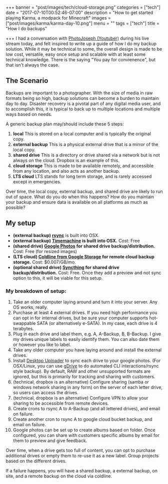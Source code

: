 +++
banner = "post/images/tech/cloud-storage.png"
categories = ["tech"]
date = "2017-07-10T00:52:46-07:00"
description = "How to get started playing Karma, a modpack for Minecraft"
images = ["post/images/karma/karma-day-10.png"]
menu = ""
tags = ["tech"]
title = "How I do backups"

+++
I had a conversation with <a href="https://www.youtube.com/photojoseph" target="_blank">PhotoJoseph (Youtuber)</a> during his live stream today, and felt inspired to write up a guide of how I do my backup solution. While it may be technical to some, the overall design is made to be low cost, versatile, easy once setup and scalable with at least some technical knowledge. There is the saying "You pay for convienence", but that isn't always the case.
<!--more-->

## The Scenario
Backups are important to a photographer. With the size of media in raw formats being so high, backup solutions can become a burden to maintain day to day. Disaster recovery is a pivotal part of any digital media user, and to accomplish this, it is typical to back up to multiple locations and multiple ways based on needs.

A generic backup plan may/should include these 5 steps:

1. <b>local</b> This is stored on a local computer and is typically the original copy.
2. <b>external backup</b> This is a physical external drive that is a mirror of the local copy.
3. <b>shared drive</b> This is a directory or drive shared via a network but is not always on the cloud. Dropbox is an example of this.
4. <b>cloud storage</b> This is made to be available remotely, and accessible from any location, and also acts as another backup.
5. <b>LTS cloud</b> LTS stands for long term storage, and is rarely accessed except in emergencies.

Over time, the local copy, external backup, and shared drive are likely to run out of space. What do you do when this happens? How do you maintain your backup and ensure data is available on all platforms as much as possible?


## My setup

* <b>(external backup) <a href="https://developer.apple.com/legacy/library/documentation/Darwin/Reference/ManPages/man1/rsync.1.html">rsync</a></b> is built into OSX.</a>
* <b>(external backup) <a href="https://support.apple.com/en-us/HT201250" target="_blank">Timemachine</a> is built into OSX.</b> Cost: Free
* <b>(shared drive) <a href="https://photos.google.com/" target="_blank">Google Photos</a> for shared drive backup/distribution.</b></b> Cost: Free (for resized images)
* <b>(LTS cloud) <a href="https://cloud.google.com/storage/pricing" target="_blank">Coldline from Google Storage</a> for remote cloud backup storage.</b> Cost: $0.007/GB/mo.
* <b>(optional shared drive) <a href="https://syncthing.net/" target="_blank">Syncthing</a> for shared drive backup/distribution.</b> Cost: Free. Once they add a preview and not sync option to this, it will be viable for this setup.

### My breakdown of setup:

1. Take an older computer laying around and turn it into your server. Any OS works, really.
2. Purchase at least 4 external drives. If you need high performance you can opt in for internal drives, but be sure your computer supports hot-swappable SATA (or alternatively e-SATA). In my case, each drive is 4 terabytes.
3. Plug in each drive and label them, e.g. A, A-Backup, B, B-Backup. I give my drives unique labels to easily identify them. You can also date them or however you like to label.
4. Take any older computer you have laying around and install the external drives.
5. Install <a href="https://photos.google.com/apps" target="_blank">Desktop Uploader</a> to sync each drive to your google photos. (For OSX/Linux, you can use <a href="https://github.com/prasmussen/gdrive" target="_blank">gDrive</a> to do automated CLI interactions/rsync style backup). By default, RAW and other unsupported formats are ignored, but this is primarily for tracking and sharing with customers.
6. (technical, dropbox is an alternative) Configure sharing (samba or windows network sharing in any form) on the server of each letter drive, so users can access the drives.
7. (technical, dropbox is an alternative) Configure VPN to allow your sharing to be accessible from remote devices.
8. Create crons to rsync A to A-Backup (and all lettered drives), and email on failure.
9. Create another cron to rsync A to google cloud bucket backup, and email on failure.
10. Google photos can be set up to create albums based on folder. Once configured, you can share with customers specific albums by email for them to preview and give feedback.


Over time, when a drive gets too full of content, you can opt to purchase additional drives or empty them to re-use it as a new label. Group projects based on the different drives.

If a failure happens, you will have a shared backup, a external backup, on site, and a remote backup on the cloud via coldline.